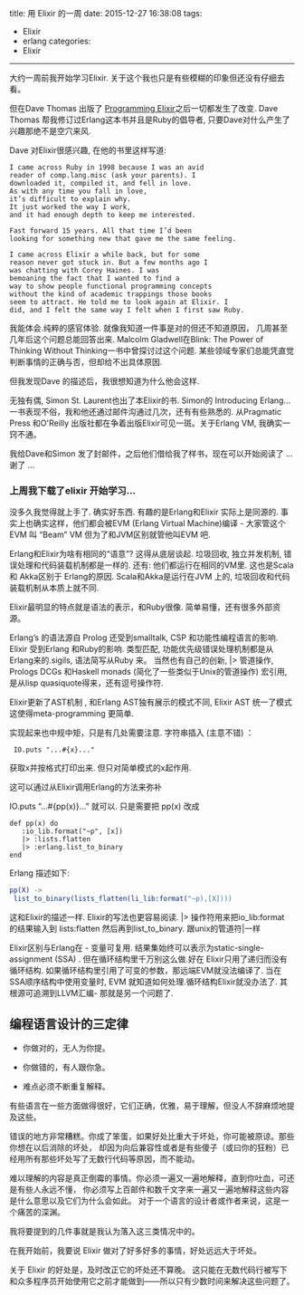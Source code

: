 title: 用 Elixir 的一周
date: 2015-12-27 16:38:08
tags:
  - Elixir
  - erlang
categories:
  - Elixir
---


大约一周前我开始学习Elixir. 关于这个我也只是有些模糊的印象但还没有仔细去看。

但在Dave Thomas 出版了 [Programming Elixir](https://pragprog.com/book/elixir/programming-elixir)之后一切都发生了改变. 
 Dave Thomas 帮我修订过Erlang这本书并且是Ruby的倡导者, 只要Dave对什么产生了兴趣那绝不是空穴来风.
 
 Dave 对Elixir很感兴趣, 在他的书里这样写道:
 
 ```
 I came across Ruby in 1998 because I was an avid 
reader of comp.lang.misc (ask your parents). I 
downloaded it, compiled it, and fell in love. 
As with any time you fall in love,
it’s difficult to explain why. 
It just worked the way I work, 
and it had enough depth to keep me interested.

Fast forward 15 years. All that time I’d been 
looking for something new that gave me the same feeling.

I came across Elixir a while back, but for some 
reason never got stuck in. But a few months ago I 
was chatting with Corey Haines. I was
bemoaning the fact that I wanted to find a 
way to show people functional programming concepts 
without the kind of academic trappings those books 
seem to attract. He told me to look again at Elixir. I
did, and I felt the same way I felt when I first saw Ruby.
 ```
 
 
 我能体会.纯粹的感官体验. 就像我知道一件事是对的但还不知道原因，
 几周甚至几年后这个问题总能回答出来. Malcolm Gladwell在Blink: 
 The Power of Thinking Without Thinking一书中曾探讨过这个问题. 
 某些领域专家们总能凭直觉判断事情的正确与否，但却给不出具体原因.

但我发现Dave 的描述后，我很想知道为什么他会这样.

无独有偶, Simon St. Laurent也出了本Elixir的书. 
Simon的 Introducing Erlang… 一书表现不俗，我和他还通过邮件沟通过几次，还有有些熟悉的. 
从Pragmatic Press 和O'Reilly 出版社都在争着出版Elixir可见一斑。关于Erlang VM, 我确实一窍不通。

我给Dave和Simon 发了封邮件，之后他们借给我了样书，现在可以开始阅读了 …  谢了 …

### 上周我下载了elixir 开始学习…

没多久我觉得就上手了. 确实好东西. 有趣的是Erlang和Elixir 实际上是同源的.
事实上也确实这样，他们都会被EVM (Erlang Virtual Machine)编译 - 
大家管这个EVM 叫 “Beam” VM 但为了和JVM区别就管他叫EVM 吧.

Erlang和Elixir为啥有相同的“语意”? 这得从底层谈起. 
垃圾回收, 独立并发机制, 错误处理和代码装载机制都是一样的.
 还有: 他们都运行在相同的VM里. 这也是Scala 和 Akka区别于 Erlang的原因. 
Scala和Akka是运行在JVM 上的, 垃圾回收和代码装载机制从本质上就不同.


Elixir最明显的特点就是语法的表示，和Ruby很像.  简单易懂，还有很多外部资源。

Erlang’s 的语法源自 Prolog 还受到smalltalk, CSP 和功能性编程语言的影响.
 Elixir 受到Erlang 和Ruby的影响. 类型匹配, 功能优先级错误处理机制都是从Erlang来的.sigils, 
 语法简写从Ruby 来。 当然也有自己的创新,  |> 管道操作, Prologs DCGs 和Haskell monads 
 (简化了一些类似于Unix的管道操作) 宏引用,是从lisp quasiquote得来，还有逗号操作符.

Elixir更新了AST机制 , 和Erlang AST独有展示的模式不同,
 Elixir AST 统一了模式这使得meta-programming 更简单.
 
 
 实现起来也中规中矩，只是有几处需要注意. 字符串插入 (主意不错) ：
 
```
 IO.puts "...#{x}..."
```

获取x并按格式打印出来. 但只对简单模式的x起作用.

 这可以通过从Elixir调用Erlang的方法来弥补
 
 IO.puts “…#{pp(x)}…” 就可以. 只是需要把 pp(x) 改成
 
 ```
 def pp(x) do 
    :io_lib.format("~p", [x])
    |> :lists.flatten
    |> :erlang.list_to_binary
end
 ```
 
 Erlang 描述如下:
 
 ```Erlang
 pp(X) ->
  list_to_binary(lists_flatten(li_lib:format("~p),[X])))
 ```
 
 这和Elixir的描述一样. Elixir的写法也更容易阅读. |> 操作符用来把io_lib:format 的结果输入到 
 lists:flatten 然后再到list_to_binary. 跟unix的管道符|一样
 
 
 Elixir区别与Erlang在 - 变量可复用. 
  结果集始终可以表示为static-single-assignment (SSA) . 
  但在循环结构里千万别这么做.好在 Elixir只用了递归而没有循环结构. 
  如果循环结构里引用了可变的参数，那远端EVM就没法编译了. 
  当在SSA顺序结构中使用变量时, EVM 就知道如何处理.循环结构Elixir就没办法了. 
  其根源可追溯到LLVM汇编- 那就是另一个问题了.


## 编程语言设计的三定律

- 你做对的，无人为你提。

- 你做错的，有人跟你急。

- 难点必须不断重复解释。


有些语言在一些方面做得很好，它们正确，优雅，易于理解，但没人不辞麻烦地提及这些。

错误的地方非常糟糕。你成了笨蛋，如果好处比重大于坏处，你可能被原谅。那些你想在以后消除的坏处，
却因为向后兼容性或者是有些傻子（或曰你的狂粉）已经用所有那些坏处写了无数行代码等原因，而不能动。


难以理解的内容是真正倒霉的事情。你必须一遍又一遍地解释，直到你吐血，可还是有些人永远不懂，
你必须写上百邮件和数千文字来一遍又一遍地解释这些内容是什么意思以及它们为什么会如此。
对于一个语言的设计者或作者来说，这是一个痛苦的深渊。

我将要提到的几件事就是我认为落入这三类情况中的。

在我开始前，我要说 Elixir 做对了好多好多的事情，好处远远大于坏处。

关于 Elixir 的好处是，及时改正它的坏处还不算晚。
这只能在无数代码行被写下和众多程序员开始使用它之前才能做到——所以只有少数时间来解决这些问题了。
